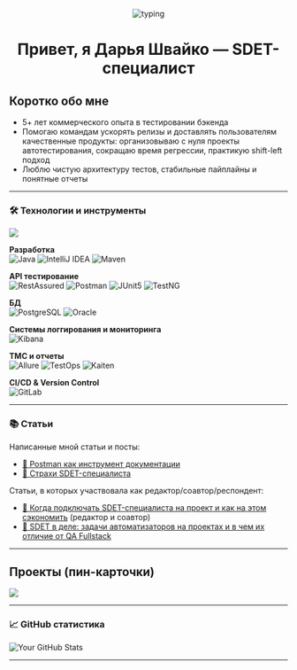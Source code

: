 <!-- Заголовок с печатающейся строкой -->
<p align="center">
  <img src="https://readme-typing-svg.herokuapp.com?font=JetBrains+Mono&size=22&duration=3000&pause=600&center=true&vCenter=true&width=720&lines=SDET+%E2%80%94+Java%2C+RestAssured%2C+JUnit%2C+Allure;API%2FDB+testing%2C+CI%2FCD%2C+Reporting;Делаю+тесты+быстрыми%2C+надёжными+и+наглядными" alt="typing" />
</p>

<h1 align="center">Привет, я Дарья Швайко — SDET-специалист</h1>

## Коротко обо мне
- 5+ лет коммерческого опыта в тестировании бэкенда
- Помогаю командам ускорять релизы и доставлять пользователям качественные продукты: организовываю с нуля проекты автотестирования, сокращаю время регрессии, практикую shift-left подход
- Люблю чистую архитектуру тестов, стабильные пайплайны и понятные отчеты

---

### 🛠️ Технологии и инструменты

<p>
  <!-- иконки стека -->
  <img src="https://skillicons.dev/icons?i=java,idea,postgres,oracle,git,gitlab,maven,,maven,postman&perline=12" />
</p>

**Разработка**
<br>
<img src="https://img.shields.io/badge/Java-ED8B00?style=for-the-badge&logo=openjdk&logoColor=white" alt="Java">
<img src="https://img.shields.io/badge/IntelliJ_IDEA-000000.svg?style=for-the-badge&logo=intellij-idea&logoColor=white" alt="IntelliJ IDEA">
<img src="https://img.shields.io/badge/Apache_Maven-C71A36?style=for-the-badge&logo=Apache%20Maven&logoColor=white" alt="Maven">

**API тестирование**
<br>
<img src="https://img.shields.io/badge/RestAssured-000000?style=for-the-badge&logo=rest-assured&logoColor=white" alt="RestAssured">
<img src="https://img.shields.io/badge/Postman-FF6C37?style=for-the-badge&logo=postman&logoColor=white" alt="Postman">
<img src="https://img.shields.io/badge/JUnit5-25A162?style=for-the-badge&logo=junit5&logoColor=white" alt="JUnit5">
<img src="https://img.shields.io/badge/TestNG-009688?style=for-the-badge&logo=testng&logoColor=white" alt="TestNG">

**БД**
<br>
<img src="https://img.shields.io/badge/PostgreSQL-316192?style=for-the-badge&logo=postgresql&logoColor=white" alt="PostgreSQL">
<img src="https://img.shields.io/badge/Oracle-F80000?style=for-the-badge&logo=oracle&logoColor=white" alt="Oracle">

**Системы логгирования и мониторинга**
<br>
<img src="https://img.shields.io/badge/Kibana-005571?style=for-the-badge&logo=Kibana&logoColor=white" alt="Kibana">

**ТМС и отчеты**
<br>
<img src="https://img.shields.io/badge/Allure-FF4F58?style=for-the-badge&logo=allure&logoColor=white" alt="Allure">
<img src="https://img.shields.io/badge/TestOps-009688?style=for-the-badge&logo=testin&logoColor=white" alt="TestOps">
<img src="https://img.shields.io/badge/Kaiten-4B9AFA?style=for-the-badge&logo=trello&logoColor=white" alt="Kaiten">

**CI/CD & Version Control**
<br>
<img src="https://img.shields.io/badge/GitLab-FC6D26?style=for-the-badge&logo=gitlab&logoColor=white" alt="GitLab">

---

### 📚 Статьи

Написанные мной статьи и посты:

- [🔗 Postman как инструмент документации](https://habr.com/ru/companies/simbirsoft/articles/755382/)
- [🔗 Страхи SDET-специалиста](https://vk.com/wall-45285702_9063?w=wall-45285702_9063)


Статьи, в которых участвовала как редактор/соавтор/респондент:

- [🔗 Когда подключать SDET-специалиста на проект и как на этом сэкономить](https://companies.rbc.ru/news/qmqqliy9SX/kogda-podklyuchat-sdet-spetsialista-na-proekt-i-kak-na-etom-sekonomit/) (редактор и соавтор)
- [🔗 SDET в деле: задачи автоматизаторов на проектах и в чем их отличие от QA Fullstack](https://habr.com/ru/companies/simbirsoft/articles/894062/#:~:text=%D0%94%D0%B0%D1%80%D1%8C%D1%8F%2C%20SDET%2D%D1%81%D0%BF%D0%B5%D1%86%D0%B8%D0%B0%D0%BB%D0%B8%D1%81%D1%82,%D1%81%20%D0%BA%D0%B0%D0%B6%D0%B4%D1%8B%D0%BC%20%D1%81%D0%B5%D1%80%D0%B2%D0%B8%D1%81%D0%BE%D0%BC%C2%BB.)

---

## Проекты (пин-карточки)

<p align="left">
  <a href="https://github.com/sun6r0/kotlin-course">
    <img src="https://github-readme-stats.vercel.app/api/pin/?username=sun6r0&repo=kotlin-course&theme=default" />
  </a>
</p>

---

### 📈 GitHub статистика

![Your GitHub Stats](https://github-readme-stats.vercel.app/api?username=sun6r0&show_icons=true&theme=default)

---
